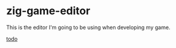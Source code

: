 # zig-game-editor

This is the editor I'm going to be using when developing my game.

[todo](todo.md)
